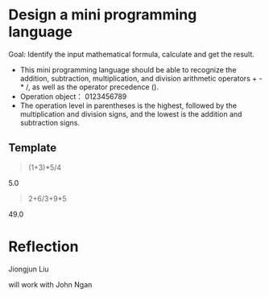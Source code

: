 # Design a mini programming language


Goal: Identify the input mathematical formula, calculate and get the result.

- This mini programming language should be able to recognize the addition, subtraction, multiplication, and division arithmetic operators + - * /, as well as the operator precedence ().
- Operation object： 0123456789
- The operation level in parentheses is the highest, followed by the multiplication and division signs, and the lowest is the addition and subtraction signs.

## Template

>(1+3)*5/4 

5.0

>2+6/3+9*5 

49.0




# Reflection
Jiongjun Liu

will work with John Ngan

